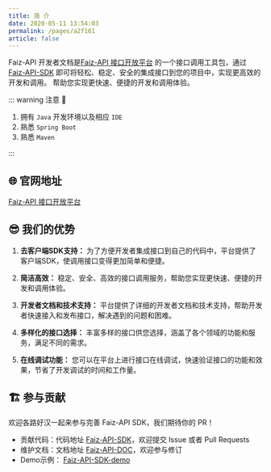 ```yaml
---
title: 简 介
date: 2020-05-11 13:54:03
permalink: /pages/a2f161
article: false
---
```


Faiz-API 开发者文档是[Faiz-API 接口开放平台](https://api.qimuu.icu/)
的一个接口调用工具包，通过[Faiz-API-SDK](https://github.com/Tenpeisite/faiz-api-sdk)
即可将轻松、稳定、安全的集成接口到您的项目中，实现更高效的开发和调用。
帮助您实现更快速、便捷的开发和调用体验。

::: warning 注意 🔔️

1. 拥有 `Java` 开发环境以及相应 `IDE`
2. 熟悉 `Spring Boot`
3. 熟悉 `Maven`

:::

## 🌐 官网地址

[Faiz-API 接口开放平台](http://api.tempeisite.xyz/)

## 😎 我们的优势

1. **去客户端SDK支持：** 为了方便开发者集成接口到自己的代码中，平台提供了客户端SDK，使调用接口变得更加简单和便捷。

2. **简洁高效：** 稳定、安全、高效的接口调用服务，帮助您实现更快速、便捷的开发和调用体验。

3. **开发者文档和技术支持：** 平台提供了详细的开发者文档和技术支持，帮助开发者快速接入和发布接口，解决遇到的问题和困难。

4. **多样化的接口选择：** 丰富多样的接口供您选择，涵盖了各个领域的功能和服务，满足不同的需求。

5. **在线调试功能：** 您可以在平台上进行接口在线调试，快速验证接口的功能和效果，节省了开发调试的时间和工作量。

## 🏗️ 参与贡献

欢迎各路好汉一起来参与完善 Faiz-API SDK，我们期待你的 PR！

- 贡献代码：代码地址 [Faiz-API-SDK](https://github.com/Tenpeisite/faiz-api-sdk)，欢迎提交 Issue 或者 Pull Requests
- 维护文档：文档地址 [Faiz-API-DOC](https://github.com/Tenpeisite/qi-api-doc)，欢迎参与修订
- Demo示例： [Faiz-API-SDK-demo](https://github.com/Tenpeisite/faiz-api-demo)
